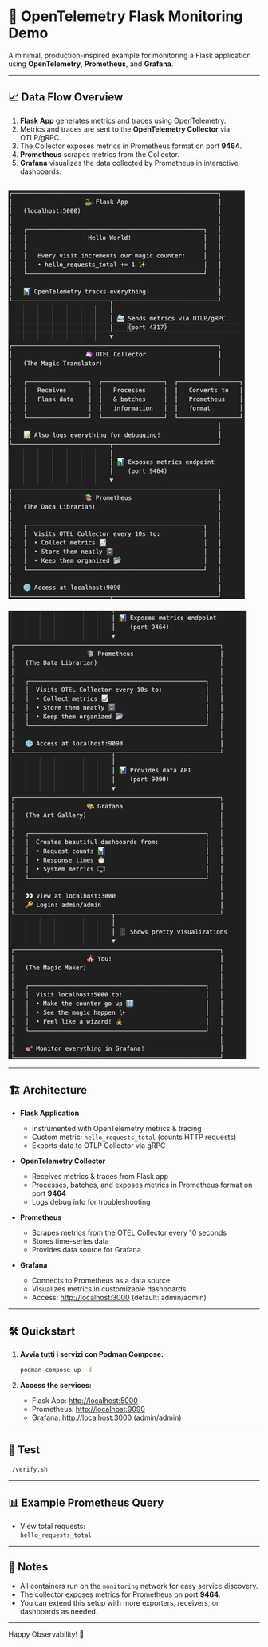 # 🚀 OpenTelemetry Flask Monitoring Demo

A minimal, production-inspired example for monitoring a Flask application using **OpenTelemetry**, **Prometheus**, and **Grafana**.

---

## 📈 Data Flow Overview

1. **Flask App** generates metrics and traces using OpenTelemetry.
2. Metrics and traces are sent to the **OpenTelemetry Collector** via OTLP/gRPC.
3. The Collector exposes metrics in Prometheus format on port **9464**.
4. **Prometheus** scrapes metrics from the Collector.
5. **Grafana** visualizes the data collected by Prometheus in interactive dashboards.

![Flow](./scr1.png)
---
![Flow](./scr2.png)


---

## 🏗️ Architecture

- **Flask Application**
  - Instrumented with OpenTelemetry metrics & tracing
  - Custom metric: `hello_requests_total` (counts HTTP requests)
  - Exports data to OTLP Collector via gRPC

- **OpenTelemetry Collector**
  - Receives metrics & traces from Flask app
  - Processes, batches, and exposes metrics in Prometheus format on port **9464**
  - Logs debug info for troubleshooting

- **Prometheus**
  - Scrapes metrics from the OTEL Collector every 10 seconds
  - Stores time-series data
  - Provides data source for Grafana

- **Grafana**
  - Connects to Prometheus as a data source
  - Visualizes metrics in customizable dashboards
  - Access: [http://localhost:3000](http://localhost:3000) (default: admin/admin)

---

## 🛠️ Quickstart

1. **Avvia tutti i servizi con Podman Compose:**
   ```sh
   podman-compose up -d
   ```

2. **Access the services:**
   - Flask App: [http://localhost:5000](http://localhost:5000)
   - Prometheus: [http://localhost:9090](http://localhost:9090)
   - Grafana: [http://localhost:3000](http://localhost:3000) (admin/admin)

---

## 🤹 Test
   ```sh
   ./verify.sh
   ```

---

## 📊 Example Prometheus Query

- View total requests:  
  `hello_requests_total`

---

## 📝 Notes
- All containers run on the `monitoring` network for easy service discovery.
- The collector exposes metrics for Prometheus on port **9464**.
- You can extend this setup with more exporters, receivers, or dashboards as needed.

---

Happy Observability! 🌈